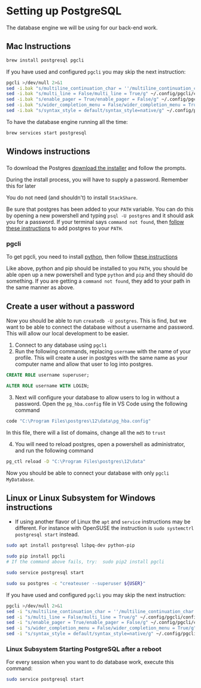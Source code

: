 # Setting up PostgreSQL

The database engine we will be using for our back-end work.

## Mac Instructions

```sh
brew install postgresql pgcli
```

If you have used and configured `pgcli` you may skip the next instruction:

```sh
pgcli >/dev/null 2>&1
sed -i.bak "s/multiline_continuation_char = ''/multiline_continuation_char = '.'/g" ~/.config/pgcli/config
sed -i.bak "s/multi_line = False/multi_line = True/g" ~/.config/pgcli/config
sed -i.bak "s/enable_pager = True/enable_pager = False/g" ~/.config/pgcli/config
sed -i.bak "s/wider_completion_menu = False/wider_completion_menu = True/g" ~/.config/pgcli/config
sed -i.bak "s/syntax_style = default/syntax_style=native/g" ~/.config/pgcli/config
```

To have the database engine running all the time:

```sh
brew services start postgresql
```

## Windows instructions

###

To download the Postgres [download the installer](https://www.enterprisedb.com/downloads/postgres-postgresql-downloads) and follow the prompts.

During the install process, you will have to supply a password. Remember this for later

You do not need (and shouldn't) to install `StackShare`.

Be sure that postgres has been added to your `PATH` variable. You can do this by opening a new powershell and typing `psql -U postgres` and it should ask you for a password. If your terminal says `command not found`, then [follow these instructions](https://sqlbackupandftp.com/blog/setting-windows-path-for-postgres-tools) to add postgres to your `PATH`.

### pgcli

To get pgcli, you need to install [python](https://realpython.com/installing-python/#windows), then follow [these instructions](https://www.pgcli.com/install)

Like above, python and pip should be installed to you `PATH`, you should be able open up a new powershell and type `python` and `pip` and they should do something. If you are getting a `command not found`, they add to your path in the same manner as above.

## Create a user without a password

Now you should be able to run `createdb -U postgres`. This is find, but we want to be able to connect the database without a username and password. This will allow our local development to be easier.

1. Connect to any database using `pgcli`
2. Run the following commands, replacing `username` with the name of your profile. This will create a user in postgres with the same name as your computer name and allow that user to log into postgres.

```sql
CREATE ROLE username superuser;

ALTER ROLE username WITH LOGIN;

```

3. Next will configure your database to allow users to log in without a password. Open the `pg_hba.config` file in VS Code using the following command

```sh
code "C:\Program Files\postgres\12\data\pg_hba.config"
```

In this file, there will a list of domains, change all the `md5` to `trust`

4. You will need to reload postgres, open a powershell as administrator, and run the following command

```sh
pg_ctl reload -D "C:\Program Files\postgres\12\data"
```

Now you should be able to connect your database with only `pgcli MyDatabase`.

## Linux or Linux Subsystem for Windows instructions

- If using another flavor of Linux the `apt` and `service` instructions may be different. For instance with OpenSUSE the instruction is `sudo systemctrl postgresql start` instead.

```sh
sudo apt install postgresql libpq-dev python-pip
```

```sh
sudo pip install pgcli
# If the command above fails, try:  sudo pip2 install pgcli
```

```sh
sudo service postgresql start
```

```sh
sudo su postgres -c "createuser --superuser ${USER}"
```

If you have used and configured `pgcli` you may skip the next instruction:

```sh
pgcli >/dev/null 2>&1
sed -i "s/multiline_continuation_char = ''/multiline_continuation_char = '.'/g" ~/.config/pgcli/config
sed -i "s/multi_line = False/multi_line = True/g" ~/.config/pgcli/config
sed -i "s/enable_pager = True/enable_pager = False/g" ~/.config/pgcli/config
sed -i "s/wider_completion_menu = False/wider_completion_menu = True/g" ~/.config/pgcli/config
sed -i "s/syntax_style = default/syntax_style=native/g" ~/.config/pgcli/config
```

### Linux Subsystem Starting PostgreSQL after a reboot

For every session when you want to do database work, execute this command:

```sh
sudo service postgresql start
```
